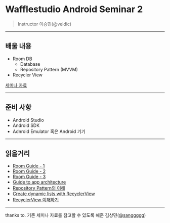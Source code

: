 # Wafflestudio Android Seminar 2

> Instructor 이승민(@veldic)

---

## 배울 내용
- Room DB
    - Database
    - Repository Pattern (MVVM)
- Recycler View

[세미나 자료](android-seminar-2.pdf)

---
 ## 준비 사항
 - Android Studio
 - Android SDK
 - Adnroid Emulator 혹은 Android 기기

 ---
 ## 읽을거리
 - [Room Guide - 1](https://developer.android.com/training/data-storage/room)
 - [Room Guide - 2](https://developer.android.com/training/data-storage/room/defining-data)
 - [Room Guide - 3](https://developer.android.com/training/data-storage/room/accessing-data)
 - [Guide to app architecture](https://developer.android.com/jetpack/guide)
 - [Repository Pattern의 이해](https://hs5555.tistory.com/112)
 - [Create dynamic lists with RecyclerView](https://developer.android.com/guide/topics/ui/layout/recyclerview)
 - [RecyclerView 이해하기](https://recipes4dev.tistory.com/154)
---

thanks to. 기존 세미나 자료를 참고할 수 있도록 해준 김상민([@sanggggg](https://github.com/sanggggg))
